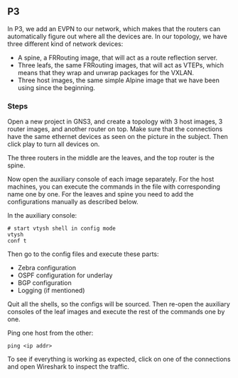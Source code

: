 ## P3

In P3, we add an EVPN to our network, which makes that the routers can automatically figure out where all the devices are. In our topology, we have three different kind of network devices:
* A spine, a FRRouting image, that will act as a route reflection server.
* Three leafs, the same FRRouting images, that will act as VTEPs, which means that they wrap and unwrap packages for the VXLAN.
* Three host images, the same simple Alpine image that we have been using since the beginning.

### Steps

Open a new project in GNS3, and create a topology with 3 host images, 3 router images, and another router on top. Make sure that the connections have the same ethernet devices as seen on the picture in the subject. Then click play to turn all devices on. 

The three routers in the middle are the leaves, and the top router is the spine. 

Now open the auxiliary console of each image separately. For the host machines, you can execute the commands in the file with corresponding name one by one. For the leaves and spine you need to add the configurations manually as described below.

In the auxiliary console:
```
# start vtysh shell in config mode
vtysh
conf t
```

Then go to the config files and execute these parts:
* Zebra configuration
* OSPF configuration for underlay
* BGP configuration
* Logging (if mentioned)

Quit all the shells, so the configs will be sourced. Then re-open the auxiliary consoles of the leaf images and execute the rest of the commands one by one. 

Ping one host from the other:
```
ping <ip addr>
```
To see if everything is working as expected, click on one of the connections and open Wireshark to inspect the traffic.